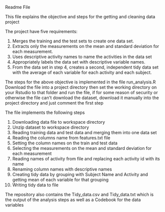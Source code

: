 Readme File

This file explains the objective and steps for the getting and cleaning data project

The project have five requirements:
1. Merges the training and the test sets to create one data set.
2. Extracts only the measurements on the mean and standard deviation for each measurement. 
3. Uses descriptive activity names to name the activities in the data set
4. Appropriately labels the data set with descriptive variable names. 
5. From the data set in step 4, creates a second, independent tidy data set with the average of each variable for each activity and each subject.


The steps for the above objective is implemented in the file run_analysis.R Download the file into a project directory then set the working directory on your Rstudio to that folder and run the file, if for some reason of security or otherwise the file can't download the dataset, download it manually into the project directory and just comment the first step

The file implements the following steps 
1. Downloading data file to workspace directory
2. Unzip dataset to workspace directory
3. Reading training data and test data and merging them into one data set
4. Reading the columns name from features.txt file
5. Setting the column names on the train and test data
6. Selecting the measurements on the mean and standard deviation for each measurement
7. Reading names of activity from file and replacing each activity id with its name
8. Renaming column names with descriptive names 
9. Creating tidy data by grouping with Subject Name and Activity and getting mean of each variable for that grouping
10. Writing tidy data to file


The repository also contains the Tidy_data.csv and Tidy_data.txt which is the output of the analysis steps as well as a Codebook for the data variables
